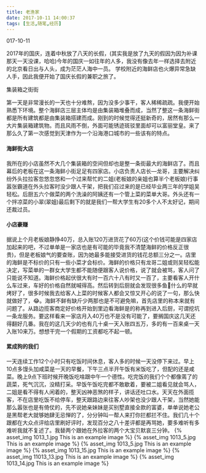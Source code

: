 ```yaml
---
title: 老渔家
date: 2017-10-11 14:00:37
tags: [生活,随笔,经历]
---
```

017-10-11

2017年的国庆，连着中秋放了八天的长假，(其实我是放了九天的假因为因为补课那天一天没课，哈哈)今年的国庆一如往年的人多，我没有像去年一样选择去附近的北京看日出与人头，成为茫茫人海中一员。
学校附近的海鲜店也火爆异常急缺人手，因此我便开始了国庆长假的兼职之旅了。
<!--more-->
集装箱之街街

第一天是非常漫长的一天也十分难熬，因为没多少事干，客人稀稀疏疏。我便开始熟悉下环境。整个海鲜店三层主体均是由集装箱堆叠而成，当然了整这一条海鲜街都是所有建筑都是由集装箱搭建而成。刚到的时候觉得还挺新奇的，居然有那么一大片集装箱建筑物。而且风雨不倒，外面可能锈迹斑驳里面却可以富丽堂皇。来了那么久了第一次感觉到天津作为一个沿海港口城市的一些该有的特点。
#### 海鲜街大店

我所在的小店虽然不大几个集装箱的空间但却也是整一条街最大的海鲜店了。而且幕后的老板在这一条海鲜小街足足有四家店。小店负责人店长—龙哥，主要解决纠纷外头拉拉客忽悠忽悠和一个过来帮忙的二姐(老板娘的亲姐也算半个老板娘)行事嚣张霸道在外头拉客时没少跟人干架，把我们召过来的是已经毕业两三年的学姐吴轻松。后厨五六个做菜的两个洗澡的阿姨还有一个管上菜的菜单大哥。外头还有一个拌凉菜的小翠(翠姐)最后剩下的就是我们一帮大学生有20多个人不太好记，期间还裁过员。
#### 小店豪赚

据说上个月老板娘静挣40万，总入账120万进货花了60万(这个价钱可能是四家店加起来的吧，不过单单是一家店也是有可能的毕竟我不清楚海鲜的价格反正很贵)，但是老板娘气的要查账，因为她最多能接受进货的钱花总额三分之一。店里的海鲜是不标价的只有一些小菜才会标价。海鲜的价格只有龙哥二姐或则吴轻松能决定，写菜单的一群女大学生都不能随便跟客人说价格，说了就会被骂，客人问了只能说不知道。海鲜价格起伏很大有时一百六十八有时又一百了，主要看客人开什么车过来，车好的价格自然就喊得高。然后转到后厨就会发现很多鱼🐠什么的早就烤好了，很多时候我去给客人上菜的时候客人都会又惊又开心的说了一句，那么快就做好了，😂。海鲜不鲜有缺斤少两那也是不可避免嘛，首先店里的称本来就有问题了。从路边揽客商定好价格开始到里边看海鲜是的称再到进入后厨，可谓挖坑一条龙服务。要这样看来一家店月入40万也不是没有可能了，要搁国庆这几天还得翻好几番。我在的这几天少的也有几十桌一天入账四五万，多的有一百来桌一天入账10来万。想想干完一个假期的工资都吃不起一顿。
#### 累成狗的我们

一天连续工作12个小时只有吃饭时间休息，客人多的时候一天没停下来过。早上10点多馒头加咸菜是一天的早餐，下午三点半开午饭有米饭吃了，但配的还是咸菜。晚上9点下班时候开晚饭吃啥跟中午一个德性。吃完饭的我们个个都像蔫了的蔬菜，死气沉沉，没精打采。早饭午饭吃完都不敢歇着，要被二姐看见就会骂人，二姐是看不得有人闲着的，整天凶神恶煞的样子，讲话还吐口水。天天在外面揽客，不在店里吃饭不给停车，整天跟路边来往客人吵架也没少跟人干架，当然她能那么嚣张也是有倚仗的，先不说她亲妹妹是买别墅直接全款的富婆，单单说她老公是黑帮老大就够她肆无忌惮的了，分分钟叫一帮人来打你拦都拦不住。我们几十个跟都在大众点评给店里刷好评时，发现百分之八十差评都是再骂她，要多难听有多难听我就不复述了。我替两个跟她在外拉客的两个大宝贝默哀三分钟。
{% asset_img 1013_1.jpg This is an example image %}
{% asset_img 1013_5.jpg This is an example image %}
{% asset_img 1013_5.jpg This is an example image %}
{% asset_img 1013_15.jpg This is an example image %}
{% asset_img 11013_13.jpg This is an example image %}
{% asset_img 1013_14.jpg This is an example image %}

